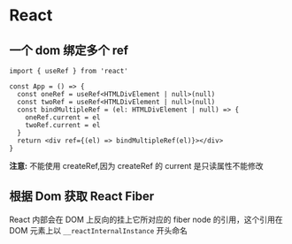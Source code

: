 # React

## 一个 dom 绑定多个 ref

```tsx
import { useRef } from 'react'

const App = () => {
  const oneRef = useRef<HTMLDivElement | null>(null)
  const twoRef = useRef<HTMLDivElement | null>(null)
  const bindMultipleRef = (el: HTMLDivElement | null) => {
    oneRef.current = el
    twoRef.current = el
  }
  return <div ref={(el) => bindMultipleRef(el)}></div>
}
```

**注意:** 不能使用 createRef,因为 createRef 的 current 是只读属性不能修改

## 根据 Dom 获取 React Fiber

React 内部会在 DOM 上反向的挂上它所对应的 fiber node 的引用，这个引用在 DOM 元素上以 `__reactInternalInstance` 开头命名
